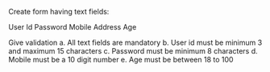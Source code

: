 Create form having text fields:

User Id Password Mobile Address Age

Give validation a. All text fields are mandatory b. User id must be minimum 3 and maximum 15 characters c. Password must be minimum 8 characters d. Mobile must be a 10 digit number e. Age must be between 18 to 100

